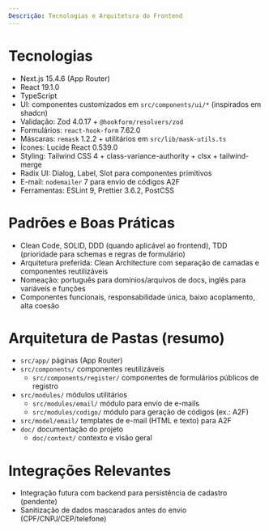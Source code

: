 ```yaml
---
Descrição: Tecnologias e Arquitetura do Frontend
---
```


# Tecnologias

- Next.js 15.4.6 (App Router)
- React 19.1.0
- TypeScript
- UI: componentes customizados em `src/components/ui/*` (inspirados em shadcn)
- Validação: Zod 4.0.17 + `@hookform/resolvers/zod`
- Formulários: `react-hook-form` 7.62.0
- Máscaras: `remask` 1.2.2 + utilitários em `src/lib/mask-utils.ts`
- Ícones: Lucide React 0.539.0
- Styling: Tailwind CSS 4 + class-variance-authority + clsx + tailwind-merge
- Radix UI: Dialog, Label, Slot para componentes primitivos
- E-mail: `nodemailer` 7 para envio de códigos A2F
- Ferramentas: ESLint 9, Prettier 3.6.2, PostCSS

# Padrões e Boas Práticas

- Clean Code, SOLID, DDD (quando aplicável ao frontend), TDD (prioridade para schemas e regras de formulário)
- Arquitetura preferida: Clean Architecture com separação de camadas e componentes reutilizáveis
- Nomeação: português para domínios/arquivos de docs, inglês para variáveis e funções
- Componentes funcionais, responsabilidade única, baixo acoplamento, alta coesão

# Arquitetura de Pastas (resumo)

- `src/app/` páginas (App Router)
- `src/components/` componentes reutilizáveis
  - `src/components/register/` componentes de formulários públicos de registro
- `src/modules/` módulos utilitários
  - `src/modules/email/` módulo para envio de e-mails
  - `src/modules/codigo/` módulo para geração de códigos (ex.: A2F)
- `src/model/email/` templates de e-mail (HTML e texto) para A2F
- `doc/` documentação do projeto
  - `doc/context/` contexto e visão geral

# Integrações Relevantes

- Integração futura com backend para persistência de cadastro (pendente)
- Sanitização de dados mascarados antes do envio (CPF/CNPJ/CEP/telefone)
